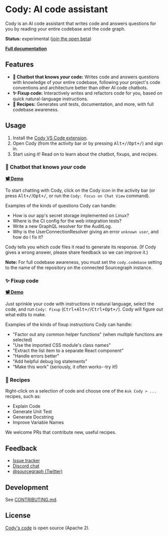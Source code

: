 # Cody: AI code assistant

Cody is an AI code assistant that writes code and answers questions for you by reading your entire codebase and the code graph.

**Status:** experimental ([join the open beta](https://docs.sourcegraph.com/cody))

[**Full documentation**](https://docs.sourcegraph.com/cody)

## Features

<!-- NOTE: These should stay roughly in sync with doc/cody/index.md, although that page needs to be not specific to VS Code. -->

- **🤖 Chatbot that knows _your_ code:** Writes code and answers questions with knowledge of your entire codebase, following your project's code conventions and architecture better than other AI code chatbots.
- **✨ Fixup code:** Interactively writes and refactors code for you, based on quick natural-language instructions.
- **🧪 Recipes:** Generates unit tests, documentation, and more, with full codebase awareness.

## Usage

1. Install the [Cody VS Code extension](https://marketplace.visualstudio.com/items?itemName=sourcegraph.cody-ai).
1. Open Cody (from the activity bar or by pressing <kbd>Alt+/</kbd>/<kbd>Opt+/</kbd>) and sign in.
1. Start using it! Read on to learn about the chatbot, fixups, and recipes.

### 🤖 Chatbot that knows _your_ code

[**📽️ Demo**](https://twitter.com/beyang/status/1647744307045228544)

To start chatting with Cody, click on the Cody icon in the activity bar (or press <kbd>Alt+/</kbd>/<kbd>Opt+/</kbd>, or run the `Cody: Focus on Chat View` command).

Examples of the kinds of questions Cody can handle:

- How is our app's secret storage implemented on Linux?
- Where is the CI config for the web integration tests?
- Write a new GraphQL resolver for the AuditLog.
- Why is the UserConnectionResolver giving an error `unknown user`, and how do I fix it?

Cody tells you which code files it read to generate its response. (If Cody gives a wrong answer, please share feedback so we can improve it.)

**Note:** For full codebase awareness, you must set the `cody.codebase` setting to the name of the repository on the connected Sourcegraph instance.

### ✨ Fixup code

[**📽️ Demo**](https://twitter.com/sqs/status/1647673013343780864)

Just sprinkle your code with instructions in natural language, select the code, and run `Cody: Fixup` (<kbd>Ctrl+Alt+/</kbd>/<kbd>Ctrl+Opt+/</kbd>). Cody will figure out what edits to make.

Examples of the kinds of fixup instructions Cody can handle:

- "Factor out any common helper functions" (when multiple functions are selected)
- "Use the imported CSS module's class names"
- "Extract the list item to a separate React component"
- "Handle errors better"
- "Add helpful debug log statements"
- "Make this work" (seriously, it often works--try it!)

### 🧪 Recipes

Right-click on a selection of code and choose one of the `Ask Cody > ...` recipes, such as:

- Explain Code
- Generate Unit Test
- Generate Docstring
- Improve Variable Names

We welcome PRs that contribute new, useful recipes.

## Feedback

- [Issue tracker](https://github.com/sourcegraph/sourcegraph/issues)
- [Discord chat](https://discord.gg/s2qDtYGnAE)
- [@sourcegraph (Twitter)](https://twitter.com/sourcegraph)

## Development

See [CONTRIBUTING.md](./CONTRIBUTING.md).

## License

[Cody's code](https://sourcegraph.com/github.com/sourcegraph/sourcegraph/-/tree/client/cody) is open source (Apache 2).

